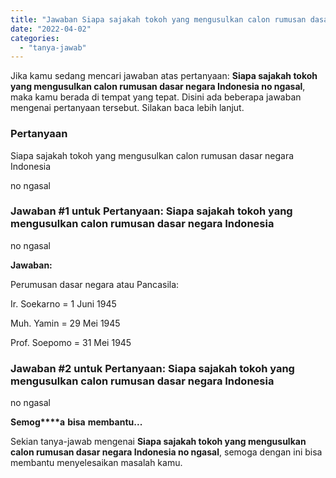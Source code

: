 ```yaml
---
title: "Jawaban Siapa sajakah tokoh yang mengusulkan calon rumusan dasar negara Indonesia no ngasal​"
date: "2022-04-02"
categories: 
  - "tanya-jawab"
---
```


Jika kamu sedang mencari jawaban atas pertanyaan: **Siapa sajakah tokoh yang mengusulkan calon rumusan dasar negara Indonesia no ngasal​**, maka kamu berada di tempat yang tepat. Disini ada beberapa jawaban mengenai pertanyaan tersebut. Silakan baca lebih lanjut.

### Pertanyaan

Siapa sajakah tokoh yang mengusulkan calon rumusan dasar negara Indonesia  
  
  
  
no ngasal​

### Jawaban #1 untuk Pertanyaan: Siapa sajakah tokoh yang mengusulkan calon rumusan dasar negara Indonesia  
  
  
  
no ngasal​

**Jawaban:**

Perumusan dasar negara atau Pancasila:

Ir. Soekarno = 1 Juni 1945

Muh. Yamin = 29 Mei 1945

Prof. Soepomo = 31 Mei 1945

### Jawaban #2 untuk Pertanyaan: Siapa sajakah tokoh yang mengusulkan calon rumusan dasar negara Indonesia  
  
  
  
no ngasal​

**S****e****m****o****g****a** **bisa** **m****e****m****b****a****n****t****u****.****.****.**

Sekian tanya-jawab mengenai **Siapa sajakah tokoh yang mengusulkan calon rumusan dasar negara Indonesia no ngasal​**, semoga dengan ini bisa membantu menyelesaikan masalah kamu.
